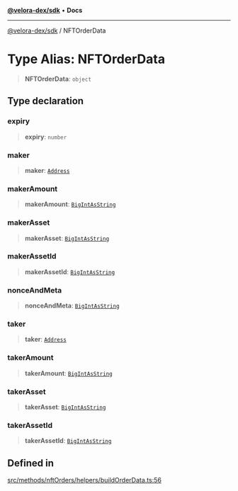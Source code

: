 [**@velora-dex/sdk**](../README.md) • **Docs**

***

[@velora-dex/sdk](../globals.md) / NFTOrderData

# Type Alias: NFTOrderData

> **NFTOrderData**: `object`

## Type declaration

### expiry

> **expiry**: `number`

### maker

> **maker**: [`Address`](Address.md)

### makerAmount

> **makerAmount**: [`BigIntAsString`](../-internal-/type-aliases/BigIntAsString.md)

### makerAsset

> **makerAsset**: [`BigIntAsString`](../-internal-/type-aliases/BigIntAsString.md)

### makerAssetId

> **makerAssetId**: [`BigIntAsString`](../-internal-/type-aliases/BigIntAsString.md)

### nonceAndMeta

> **nonceAndMeta**: [`BigIntAsString`](../-internal-/type-aliases/BigIntAsString.md)

### taker

> **taker**: [`Address`](Address.md)

### takerAmount

> **takerAmount**: [`BigIntAsString`](../-internal-/type-aliases/BigIntAsString.md)

### takerAsset

> **takerAsset**: [`BigIntAsString`](../-internal-/type-aliases/BigIntAsString.md)

### takerAssetId

> **takerAssetId**: [`BigIntAsString`](../-internal-/type-aliases/BigIntAsString.md)

## Defined in

[src/methods/nftOrders/helpers/buildOrderData.ts:56](https://github.com/VeloraDEX/sdk/blob/master/src/methods/nftOrders/helpers/buildOrderData.ts#L56)
